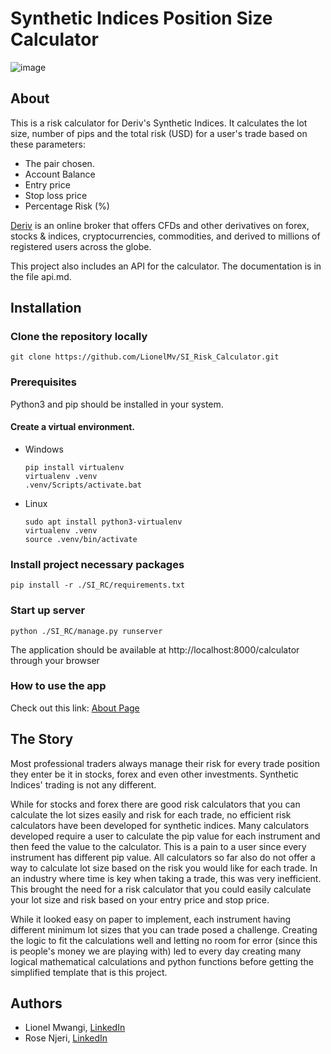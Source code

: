# Synthetic Indices Position Size Calculator

![image](https://github.com/LionelMv/Deriv-SI_Calculator/assets/102690076/51cf7c51-5b1c-436d-8d8b-94391ff0260f)

## About

This is a risk calculator for Deriv's Synthetic Indices. It calculates the lot size, number of pips and the total risk (USD) for a user's trade based on these parameters:

* The pair chosen.
* Account Balance
* Entry price
* Stop loss price
* Percentage Risk (%)

[Deriv](https://deriv.com/) is an online broker that offers CFDs and other derivatives on forex, stocks & indices, cryptocurrencies, commodities, and derived to millions of registered users across the globe.

This project also includes an API for the calculator. The documentation is in the file api.md.

## Installation

### Clone the repository locally

```
git clone https://github.com/LionelMv/SI_Risk_Calculator.git
```

### Prerequisites

Python3 and pip should be installed in your system.

#### Create a virtual environment.

* Windows
  
  ```
  pip install virtualenv
  virtualenv .venv
  .venv/Scripts/activate.bat
  ```
* Linux
  
  ```
  sudo apt install python3-virtualenv
  virtualenv .venv
  source .venv/bin/activate
  ```

### Install project necessary packages
  
```
pip install -r ./SI_RC/requirements.txt
```
  
### Start up server
  
```
python ./SI_RC/manage.py runserver
```
  
The application should be available at http://localhost:8000/calculator through your browser

### How to use the app

Check out this link: [About Page](https://www.iatlion.tech/calculator/about/)

## The Story

Most professional traders always manage their risk for every trade position they enter be it in stocks, forex and even other investments. Synthetic Indices' trading is not any different.

While for stocks and forex there are good risk calculators that you can calculate the lot sizes easily and risk for each trade, no efficient risk calculators have been developed for synthetic indices. Many calculators developed require a user to calculate the pip value for each instrument and then feed the value to the calculator. This is a pain to a user since every instrument has different pip value. All calculators so far also do not offer a way to calculate lot size based on the risk you would like for each trade. In an industry where time is key when taking a trade, this was very inefficient. This brought the need for a risk calculator that you could easily calculate your lot size and risk based on your entry price and stop price.

While it looked easy on paper to implement, each instrument having different minimum lot sizes that you can trade posed a challenge. Creating the logic to fit the calculations well and letting no room for error (since this is people's money we are playing with) led to every day creating many logical mathematical calculations and python functions before getting the simplified template that is this project. 

## Authors

* Lionel Mwangi, [LinkedIn](https://www.linkedin.com/in/lionelmwangi/)
* Rose Njeri, [LinkedIn](https://www.linkedin.com/in/rose-njeri-558732228)
